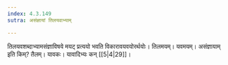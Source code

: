 ```yaml
---
index: 4.3.149
sutra: असंज्ञायां तिलयवाभ्याम्

---
```

तिलयवशब्दाभ्यामसंज्ञाविषये मयट् प्रत्ययो भवति विकारावयवयोरर्थयोः। तिलमयम्। यवमयम्। असंज्ञायाम् इति किम्? तैलम्। यावकः। यावादिभ्यः कन् [[5|4|29]]।